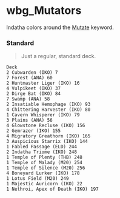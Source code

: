 # wbg_Mutators
Indatha colors around the [Mutate](https://mtg.gamepedia.com/Mutate) keyword.

### Standard
> Just a regular, standard deck.
```
Deck
2 Cubwarden (IKO) 7
7 Forest (ANA) 60
2 Huntmaster Liger (IKO) 16
4 Vulpikeet (IKO) 37
2 Dirge Bat (IKO) 84
7 Swamp (ANA) 58
2 Insatiable Hemophage (IKO) 93
4 Chittering Harvester (IKO) 80
1 Cavern Whisperer (IKO) 79
3 Plains (ANA) 56
4 Glowstone Recluse (IKO) 156
2 Gemrazer (IKO) 155
4 Migratory Greathorn (IKO) 165
3 Auspicious Starrix (IKO) 144
1 Fabled Passage (ELD) 244
2 Indatha Triome (IKO) 248
1 Temple of Plenty (THB) 248
1 Temple of Malady (M20) 254
1 Temple of Silence (M20) 256
4 Boneyard Lurker (IKO) 178
1 Lotus Field (M20) 249
1 Majestic Auricorn (IKO) 22
1 Nethroi, Apex of Death (IKO) 197

```